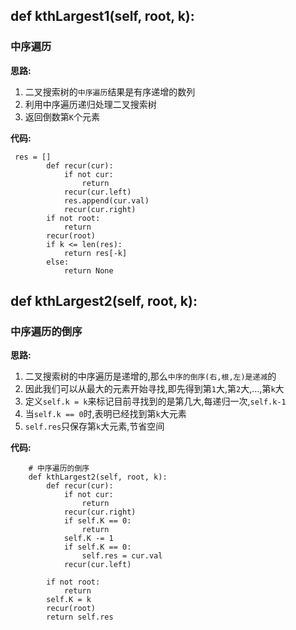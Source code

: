 ## def kthLargest1(self, root, k):
### 中序遍历

**思路:**
1. 二叉搜索树的`中序遍历`结果是有序递增的数列
2. 利用中序遍历递归处理二叉搜索树
3. 返回倒数第`K`个元素

**代码:**
```
 res = []
        def recur(cur):
            if not cur:
                return
            recur(cur.left)
            res.append(cur.val)
            recur(cur.right)
        if not root:
            return
        recur(root)
        if k <= len(res):
            return res[-k]
        else:
            return None
```
## def kthLargest2(self, root, k):
### 中序遍历的倒序

**思路:**
1. 二叉搜索树的中序遍历是递增的,那么`中序的倒序(右,根,左)是递减`的
2. 因此我们可以从最大的元素开始寻找,即先得到第`1`大,第`2`大,...,第`k`大
3. 定义`self.k = k`来标记目前寻找到的是第几大,每递归一次,`self.k-1`
4. 当`self.k == 0`时,表明已经找到第`k`大元素
5. `self.res`只保存第`k`大元素,节省空间

**代码:**
```
    # 中序遍历的倒序
    def kthLargest2(self, root, k):
        def recur(cur):
            if not cur:
                return
            recur(cur.right)
            if self.K == 0:
                return
            self.K -= 1
            if self.K == 0:
                self.res = cur.val
            recur(cur.left)

        if not root:
            return
        self.K = k
        recur(root)
        return self.res
```